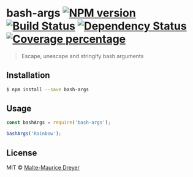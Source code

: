 # bash-args [![NPM version][npm-image]][npm-url] [![Build Status][travis-image]][travis-url] [![Dependency Status][daviddm-image]][daviddm-url] [![Coverage percentage][coveralls-image]][coveralls-url]
> Escape, unescape and stringify bash arguments

## Installation

```sh
$ npm install --save bash-args
```

## Usage

```js
const bashArgs = require('bash-args');

bashArgs('Rainbow');
```
## License

MIT © [Malte-Maurice Dreyer](https://github.com/Myhlamaeus)


[npm-image]: https://badge.fury.io/js/bash-args.svg
[npm-url]: https://npmjs.org/package/bash-args
[travis-image]: https://travis-ci.org/Myhlamaeus/bash-args.svg?branch=master
[travis-url]: https://travis-ci.org/Myhlamaeus/bash-args
[daviddm-image]: https://david-dm.org/Myhlamaeus/bash-args.svg?theme=shields.io
[daviddm-url]: https://david-dm.org/Myhlamaeus/bash-args
[coveralls-image]: https://coveralls.io/repos/Myhlamaeus/bash-args/badge.svg
[coveralls-url]: https://coveralls.io/r/Myhlamaeus/bash-args
